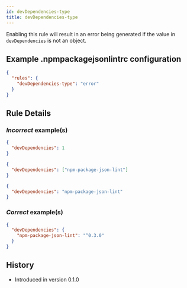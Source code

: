 ```yaml
---
id: devDependencies-type
title: devDependencies-type
---
```


Enabling this rule will result in an error being generated if the value in `devDependencies` is not an object.

## Example .npmpackagejsonlintrc configuration

```json
{
  "rules": {
    "devDependencies-type": "error"
  }
}
```

## Rule Details

### *Incorrect* example(s)

```json
{
  "devDependencies": 1
}
```

```json
{
  "devDependencies": ["npm-package-json-lint"]
}
```

```json
{
  "devDependencies": "npm-package-json-lint"
}
```

### *Correct* example(s)

```json
{
  "devDependencies": {
    "npm-package-json-lint": "^0.3.0"
  }
}
```

## History

* Introduced in version 0.1.0
